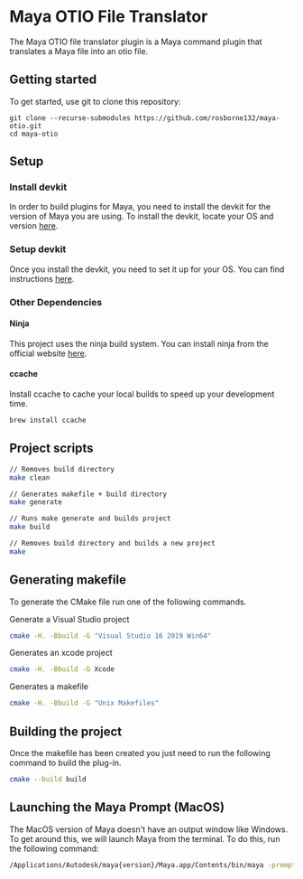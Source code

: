 # Maya OTIO File Translator
The Maya OTIO file translator plugin is a Maya command plugin that translates a Maya file into an otio file.

## Getting started
To get started, use git to clone this repository:
```
git clone --recurse-submodules https://github.com/rosborne132/maya-otio.git
cd maya-otio
```

## Setup

### Install devkit
In order to build plugins for Maya, you need to install the devkit for the version of Maya you are using. To install the devkit, locate your OS and version [here](https://www.autodesk.com/developer-network/platform-technologies/maya).

### Setup devkit
Once you install the devkit, you need to set it up for your OS. You can find instructions [here](https://help.autodesk.com/view/MAYAUL/2023/ENU/?guid=Maya_SDK_Setting_up_your_build_html).

### Other Dependencies

#### Ninja
This project uses the ninja build system.
You can install ninja from the official website [here](https://github.com/ninja-build/ninja).

#### ccache
Install ccache to cache your local builds to speed up your development time.
```bash
brew install ccache
```

## Project scripts
```bash
// Removes build directory
make clean

// Generates makefile + build directory
make generate

// Runs make generate and builds project
make build

// Removes build directory and builds a new project
make
```

## Generating makefile
To generate the CMake file run one of the following commands.

Generate a Visual Studio project
```bash
cmake -H. -Bbuild -G "Visual Studio 16 2019 Win64"
```

Generates an xcode project
```bash
cmake -H. -Bbuild -G Xcode
```

Generates a makefile
```bash
cmake -H. -Bbuild -G "Unix Makefiles"
```

## Building the project
Once the makefile has been created you just need to run the following command to build the plug-in.
```bash
cmake --build build
```

## Launching the Maya Prompt (MacOS)
The MacOS version of Maya doesn't have an output window like Windows. To get around this, we will launch Maya from the terminal. To do this, run the following command:
```bash
/Applications/Autodesk/maya{version}/Maya.app/Contents/bin/maya -prompt
```

